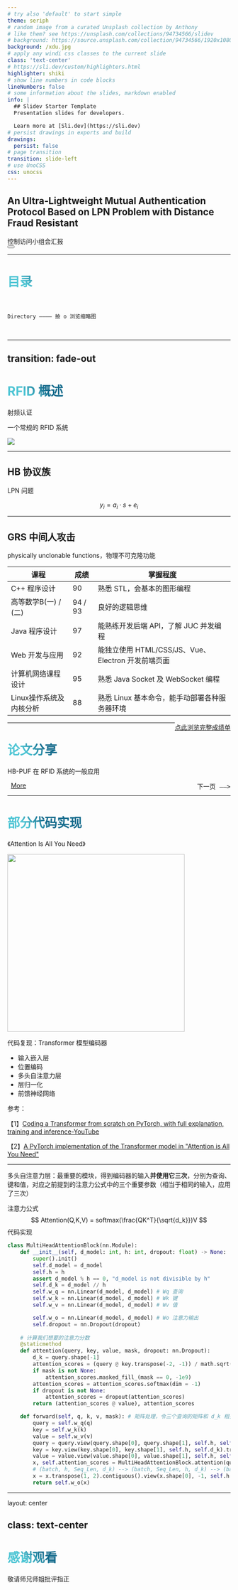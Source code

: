 ```yaml
---
# try also 'default' to start simple
theme: seriph
# random image from a curated Unsplash collection by Anthony
# like them? see https://unsplash.com/collections/94734566/slidev
# background: https://source.unsplash.com/collection/94734566/1920x1080
background: /xdu.jpg
# apply any windi css classes to the current slide
class: 'text-center'
# https://sli.dev/custom/highlighters.html
highlighter: shiki
# show line numbers in code blocks
lineNumbers: false
# some information about the slides, markdown enabled
info: |
  ## Slidev Starter Template
  Presentation slides for developers.

  Learn more at [Sli.dev](https://sli.dev)
# persist drawings in exports and build
drawings:
  persist: false
# page transition
transition: slide-left
# use UnoCSS
css: unocss
---
```


## An Ultra‑Lightweight Mutual Authentication Protocol Based on LPN Problem with Distance Fraud Resistant



<div class="pt-12">
  <span @click="$slidev.nav.next" class="px-2 py-1 rounded cursor-pointer" hover="bg-white bg-opacity-10">
    控制访问小组会汇报
    <!--<carbon:arrow-right class="inline"/>-->
  </span>
</div>




<div class="abs-br m-6 flex gap-2">
  <button @click="$slidev.nav.openInEditor()" title="Open in Editor" class="text-xl slidev-icon-btn opacity-50 !border-none !hover:text-white">
    <carbon:edit />
  </button>
  <a href="https://github.com/canoe95" target="_blank" alt="GitHub"
    class="text-xl slidev-icon-btn opacity-50 !border-none !hover:text-white">
    <carbon-logo-github />
  </a>
</div>
<!--
The last comment block of each slide will be treated as slide notes. It will be visible and editable in Presenter Mode along with the slide. [Read more in the docs](https://sli.dev/guide/syntax.html#notes)
-->



---

# 目录

<br>

```
Directory ———— 按 o 浏览缩略图
```

<br>

<Toc></Toc>

---
transition: fade-out
---

# RFID 概述

射频认证

一个常规的 RFID 系统

<img src="/rfid-system.png">



---



## HB 协议族

LPN 问题

$$
y_i=a_i\cdot s+e_i
$$


<!--
You can have `style` tag in markdown to override the style for the current page.
Learn more: https://sli.dev/guide/syntax#embedded-styles
-->

<style>
h1 {
  background-color: #2B90B6;
  background-image: linear-gradient(45deg, #4EC5D4 10%, #146b8c 20%);
  background-size: 100%;
  -webkit-background-clip: text;
  -moz-background-clip: text;
  -webkit-text-fill-color: transparent;
  -moz-text-fill-color: transparent;
}
</style>
<!--
Here is another comment.
-->

---

## GRS 中间人攻击

physically unclonable functions，物理不可克隆功能

| 课程                    | 成绩    | 掌握程度                                           |
| ----------------------- | ------- | -------------------------------------------------- |
| C++ 程序设计            | 90      | 熟悉 STL，会基本的图形编程                         |
| 高等数学B(一) / (二)    | 94 / 93 | 良好的逻辑思维                                     |
| Java 程序设计           | 97      | 能熟练开发后端 API，了解 JUC 并发编程              |
| Web 开发与应用          | 92      | 能独立使用 HTML/CSS/JS、Vue、Electron 开发前端页面 |
| 计算机网络课程设计      | 95      | 熟悉 Java Socket 及 WebSocket 编程                 |
| Linux操作系统及内核分析 | 88      | 熟悉 Linux 基本命令，能手动部署各种服务器环境      |



<kbd style="float:right"><a href="/grade.pdf">点此浏览完整成绩单</a></kbd>

---

# 论文分享

HB-PUF 在 RFID 系统的一般应用

<kbd style="float:right">下一页 ——></kbd>



&nbsp;&nbsp;[More](https://canoe4.github.io/Pages)

---

# 部分代码实现

《Attention Is All You Need》

<div grid="~ cols-2 gap-4">

<div>



<img src="/transformer.png" style="height:400px">



</div>

<div>

代码复现：Transformer 模型编码器

- 输入嵌入层
- 位置编码
- 多头自注意力层
- 层归一化
- 前馈神经网络

参考：

【1】[Coding a Transformer from scratch on PyTorch, with full explanation, training and inference-YouTube](https://www.youtube.com/watch?v=ISNdQcPhsts)

【2】[A PyTorch implementation of the Transformer model in "Attention is All You Need"](https://github.com/jadore801120/attention-is-all-you-need-pytorch)

</div>

</div>

---

<div grid="~ cols-2 gap-7">

<div>

多头自注意力层：最重要的模块，得到编码器的输入**并使用它三次**，分别为查询、键和值，对应之前提到的注意力公式中的三个重要参数（相当于相同的输入，应用了三次）

注意力公式
$$
Attention(Q,K,V) = softmax(\frac{QK^T}{\sqrt{d_k}})V
$$
代码实现

```python
class MultiHeadAttentionBlock(nn.Module):
    def __init__(self, d_model: int, h: int, dropout: float) -> None:
        super().init()
        self.d_model = d_model
        self.h = h
        assert d_model % h == 0, "d_model is not divisible by h"
        self.d_k = d_model // h
        self.w_q = nn.Linear(d_model, d_model) # Wq 查询
        self.w_k = nn.Linear(d_model, d_model) # Wk 键
        self.w_v = nn.Linear(d_model, d_model) # Wv 值
```



</div>

<div>



```python
        self.w_o = nn.Linear(d_model, d_model) # Wo 注意力输出
        self.dropout = nn.Dropout(dropout)
        
    # 计算我们想要的注意力分数
    @staticmethod
    def attention(query, key, value, mask, dropout: nn.Dropout):
        d_k = query.shape[-1]
        attention_scores = (query @ key.transpose(-2, -1)) / math.sqrt(d_k)
        if mask is not None:
            attention_scores.masked_fill_(mask == 0, -1e9)
        attention_scores = attention_scores.softmax(dim = -1)
        if dropout is not None:
            attention_scores = dropout(attention_scores)
        return (attention_scores @ value), attention_scores

    def forward(self, q, k, v, mask): # 矩阵处理，令三个查询的矩阵和 d_k 相关
        query = self.w_q(q)
        key = self.w_k(k)
        value = self.w_v(v)
        query = query.view(query.shape[0], query.shape[1], self.h, self.d_k).transpose(1, 2)
        key = key.view(key.shape[0], key.shape[1], self.h, self.d_k).transpose(1, 2)
        value = value.view(value.shape[0], value.shape[1], self.h, self.d_k).transpose(1, 2)
        x, self.attention_scores = MultiHeadAttentionBlock.attention(query, key, value, mask, self.dropout)
        # (batch, h, Seq_Len, d_k) --> (batch, Seq_Len, h, d_k) --> (batch, Seq_Len, d_model)
        x = x.transpose(1, 2).contiguous().view(x.shape[0], -1, self.h * self.d_k)
        return self.w_o(x)
```



</div>

</div>

---
layout: center

class: text-center
---

# 感谢观看

敬请师兄师姐批评指正
